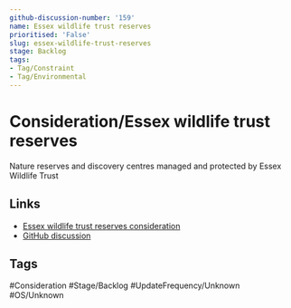 ```yaml
---
github-discussion-number: '159'
name: Essex wildlife trust reserves
prioritised: 'False'
slug: essex-wildlife-trust-reserves
stage: Backlog
tags:
- Tag/Constraint
- Tag/Environmental
---
```


# Consideration/Essex wildlife trust reserves

Nature reserves and discovery centres managed and protected by Essex Wildlife Trust

## Links

* [Essex wildlife trust reserves consideration](https://design.planning.data.gov.uk/planning-consideration/essex-wildlife-trust-reserves)
* [GitHub discussion](https://github.com/digital-land/data-standards-backlog/discussions/159)

## Tags

#Consideration #Stage/Backlog #UpdateFrequency/Unknown #OS/Unknown